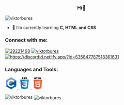 <h3 align="center">Hi👋</h3>

<p align="left"> <img src="https://komarev.com/ghpvc/?username=viktorbures&label=Profile%20views&color=0e75b6&style=flat" alt="viktorbures" /> </p>

- 🌱 I’m currently learning **C, HTML and CSS**

<h3 align="left">Connect with me:</h3>
<p align="left">
<a href="https://stackoverflow.com/users/29221498" target="blank"><img align="center" src="https://raw.githubusercontent.com/rahuldkjain/github-profile-readme-generator/master/src/images/icons/Social/stack-overflow.svg" alt="29221498" height="30" width="40" /></a>
<a href="https://www.leetcode.com/viktorbures" target="blank"><img align="center" src="https://raw.githubusercontent.com/rahuldkjain/github-profile-readme-generator/master/src/images/icons/Social/leet-code.svg" alt="viktorbures" height="30" width="40" /></a>
<a href="https://discordid.netlify.app/?id=635847787518361631" target="blank"><img align="center" src="https://raw.githubusercontent.com/rahuldkjain/github-profile-readme-generator/master/src/images/icons/Social/discord.svg" alt="https://discordid.netlify.app/?id=635847787518361631" height="30" width="40" /></a>
</p>

<h3 align="left">Languages and Tools:</h3>
<p align="left"> <a href="https://www.cprogramming.com/" target="_blank" rel="noreferrer"> <img src="https://raw.githubusercontent.com/devicons/devicon/master/icons/c/c-original.svg" alt="c" width="40" height="40"/> </a> <a href="https://www.w3schools.com/css/" target="_blank" rel="noreferrer"> <img src="https://raw.githubusercontent.com/devicons/devicon/master/icons/css3/css3-original-wordmark.svg" alt="css3" width="40" height="40"/> </a> <a href="https://www.w3.org/html/" target="_blank" rel="noreferrer"> <img src="https://raw.githubusercontent.com/devicons/devicon/master/icons/html5/html5-original-wordmark.svg" alt="html5" width="40" height="40"/> </a> </p>

<p><img align="left" src="https://github-readme-stats.vercel.app/api/top-langs?username=viktorbures&show_icons=true&locale=en&layout=compact" alt="viktorbures" /></p>

<p>&nbsp;<img align="center" src="https://github-readme-stats.vercel.app/api?username=viktorbures&show_icons=true&locale=en" alt="viktorbures" /></p>


